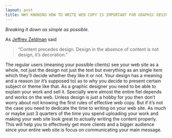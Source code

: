 ```yaml
---
layout: post
title: WHY KNOWING HOW TO WRITE WEB COPY IS IMPORTANT FOR GRAPHIC DESIGN?
---
```



*Breaking it down as simple as possible.* 

As [Jeffrey Zeldman](http://www.zeldman.com/2008/05/06/content-precedes-design/) said 
> “Content precedes design. Design in the absence of content is not design, it’s decoration.”  

The regular users (meaning your possible clients) see your web site as a whole, not just the design not just the text but everything as an single item which they’ll decide whether they like it or not. 
Your design has a meaning and a reason (or it’s supposed to) as to why you decide to present certain subject or theme like that. As a graphic designer you need to be able to explain your work and sell it. 
Specially were almost the entire fiel depends and works on the web. Unless design is just a hobby for you then don’t worry about not knowing the first rules of effective web copy. But if it’s not the case you need to dedicate the time to writing on your web site. As much or maybe just 3 quarters of the time you spend uploading your work and making your web site look great to actually writing the content properly. This will help you to effectively get more clients and a bigger audience since your entire web site is focus on communicating your main message.
